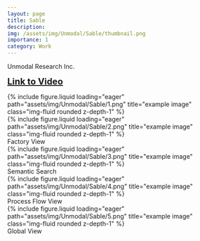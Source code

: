 ```yaml
---
layout: page
title: Sable
description: 
img: /assets/img/Unmodal/Sable/thumbnail.png
importance: 1
category: Work
---
```


Unmodal Research Inc.



<a href="https://www.youtube.com/playlist?list=PLQj3Su353trwYVG-8IaqRaT-ilFBj5IfM" target="_blank" style="font-size: 20px; font-weight: bold;">Link to Video</a>

<div class="row">
    <div class="col-sm mt-3 mt-md-0">
        {% include figure.liquid loading="eager" path="assets/img/Unmodal/Sable/1.png" title="example image" class="img-fluid rounded z-depth-1" %}
    </div>
    <div class="col-sm mt-3 mt-md-0">
        {% include figure.liquid loading="eager" path="assets/img/Unmodal/Sable/2.png" title="example image" class="img-fluid rounded z-depth-1" %}
    </div>
</div>
<div class="caption">
Factory View 
</div>


<div class="row">
    <div class="col-sm mt-3 mt-md-0">
        {% include figure.liquid loading="eager" path="assets/img/Unmodal/Sable/3.png" title="example image" class="img-fluid rounded z-depth-1" %}
    </div>
</div>
<div class="caption">
Semantic Search
</div>

<div class="row">
    <div class="col-sm mt-3 mt-md-0">
        {% include figure.liquid loading="eager" path="assets/img/Unmodal/Sable/4.png" title="example image" class="img-fluid rounded z-depth-1" %}
    </div>
</div>
<div class="caption">
Process Flow View
</div>

<div class="row">
    <div class="col-sm mt-3 mt-md-0">
        {% include figure.liquid loading="eager" path="assets/img/Unmodal/Sable/5.png" title="example image" class="img-fluid rounded z-depth-1" %}
    </div>
</div>
<div class="caption">
Global View
</div>